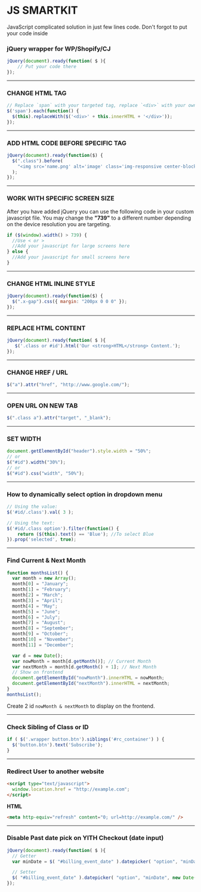 # JS SMARTKIT
JavaScript complicated solution in just few lines code. Don't forgot to put your code inside

### jQuery wrapper for WP/Shopify/CJ
```javascript
jQuery(document).ready(function( $ ){
    // Put your code there
});
```

---

### CHANGE HTML TAG

```javascript
// Replace `span` with your targeted tag, replace `<div>` with your own tag.
$('span').each(function() {
  $(this).replaceWith($('<div>' + this.innerHTML + '</div>'));
});​
```

---

### ADD HTML CODE BEFORE SPECIFIC TAG

```javascript
jQuery(document).ready(function($) {
  $(".class").before(
    "<img src='name.png' alt='image' class='img-responsive center-block'>"
  );
});
```

---

### WORK WITH SPECIFIC SCREEN SIZE

After you have added jQuery you can use the following code in your custom javascript file. You may change the **"739"** to a different number depending on the device resolution you are targeting.

```javascript
if ($(window).width() > 739) {
  //Use < or >
  //Add your javascript for large screens here
} else {
  //Add your javascript for small screens here
}
```

---


### CHANGE HTML INLINE STYLE

```javascript
jQuery(document).ready(function($) {
  $(".x-gap").css({ margin: "200px 0 0 0" });
});
```

---


### REPLACE HTML CONTENT

```Javascript
jQuery(document).ready(function( $ ){
   $('.class or #id').html('Our <strong>HTML</strong> Content.');
});
```

---

### CHANGE HREF / URL

```javascript
$("a").attr("href", "http://www.google.com/");
```

---

### OPEN URL ON NEW TAB
```javascript
$(".class a").attr("target", "_blank");
```

---

### SET WIDTH

```javascript
document.getElementById("header").style.width = "50%";
// or
$("#id").width("30%");
// or
$("#id").css("width", "50%");
```


---

### How to dynamically select option in dropdown menu

```javascript
// Using the value:
$('#id/.class').val( 3 );

// Using the text:
$('#id/.class option').filter(function() { 
    return ($(this).text() == 'Blue'); //To select Blue
}).prop('selected', true);
```


---

### Find Current & Next Month

```javascript
function monthsList() {
  var month = new Array();
  month[0] = "January";
  month[1] = "February";
  month[2] = "March";
  month[3] = "April";
  month[4] = "May";
  month[5] = "June";
  month[6] = "July";
  month[7] = "August";
  month[8] = "September";
  month[9] = "October";
  month[10] = "November";
  month[11] = "December";

  var d = new Date();
  var nowMonth = month[d.getMonth()]; // Current Month
  var nextMonth = month[d.getMonth() + 1]; // Next Month
  // Show on frontend
  document.getElementById("nowMonth").innerHTML = nowMonth;
  document.getElementById("nextMonth").innerHTML = nextMonth;
}
monthsList();
```

Create 2 id `nowMonth & nextMonth` to display on the frontend.

---

### Check Sibling of Class or ID
```js
if ( $('.wrapper button.btn').siblings('#rc_container') ) {
  $('button.btn').text('Subscribe');
}
```

---

### Redirect User to another website

```html
<script type="text/javascript">
  window.location.href = "http://example.com";
</script>
```

<strong>HTML</strong>

```html
<meta http-equiv="refresh" content="0; url=http://example.com/" />
```

---

### Disable Past date pick on YITH Checkout (date input)
```js
jQuery(document).ready(function( $ ){
  // Getter
  var minDate = $( "#billing_event_date" ).datepicker( "option", "minDate" );

  // Setter
  $( "#billing_event_date" ).datepicker( "option", "minDate", new Date() );
});
```